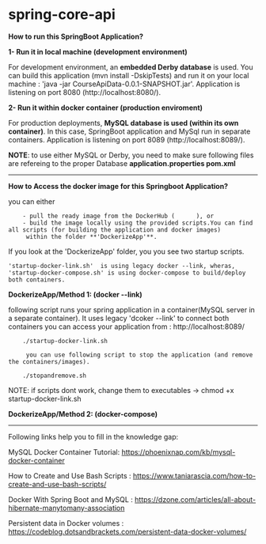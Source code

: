 # spring-core-api

**How to run this SpringBoot Application?**

**1- Run it in local machine (development environment)**

For development environment, an **embedded Derby database** is used.
You can build this application (mvn install -DskipTests) and run it on your local machine :
'java -jar CourseApiData-0.0.1-SNAPSHOT.jar'. Application is listening on port 8080 (http://localhost:8080/).

**2- Run it within docker container (production enviroment)**

For production deployments, **MySQL database is used (within its own container)**.
In this case, SpringBoot application and MySql run in separate containers.
Application is listening on port 8089 (http://localhost:8089/).


**NOTE**: to use either MySQL or Derby, you need to make sure following files are refereing to the proper Database
**application.properties
pom.xml**

---------------------------------------------------------------------------------------------------------------------
**How to Access the docker image for this Springboot Application?**

you can either

        - pull the ready image from the DockerHub (      ), or
        - build the image locally using the provided scripts.You can find all scripts (for building the application and docker images) 
         within the folder **'DockerizeApp'**.
        
If you look at the 'DockerizeApp' folder, you you see two startup scripts. 

    'startup-docker-link.sh'  is using legacy docker --link, wheras,
    'startup-docker-compose.sh' is using docker-compose to build/deploy both containers.

**DockerizeApp/Method 1: (docker --link)**
    
following script runs your spring application in a container(MySQL server in a separate container).
        It uses legacy 'dcoker --link' to connect both containers
        you can access your application from : http://localhost:8089/  
   
        ./startup-docker-link.sh 

         you can use following script to stop the application (and remove the containers/images).
 
        ./stopandremove.sh

NOTE: if scripts dont work, change them to executables -> chmod +x startup-docker-link.sh

**DockerizeApp/Method 2: (docker-compose)**







-------------------------------------------------------------------------------------------

Following links help you  to fill in the knowledge gap:

MySQL Docker Container Tutorial: https://phoenixnap.com/kb/mysql-docker-container

How to Create and Use Bash Scripts : https://www.taniarascia.com/how-to-create-and-use-bash-scripts/

Docker With Spring Boot and MySQL : https://dzone.com/articles/all-about-hibernate-manytomany-association

Persistent data in Docker volumes : https://codeblog.dotsandbrackets.com/persistent-data-docker-volumes/
